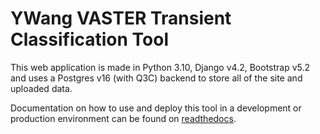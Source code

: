# YWang VASTER Transient Classification Tool

This web application is made in Python 3.10, Django v4.2, Bootstrap v5.2 and uses a Postgres v16 (with Q3C) backend to store all of the site and uploaded data.

Documentation on how to use and deploy this tool in a development or production environment can be found on [readthedocs](https://ywangvaster.readthedocs.io/en/latest/).
